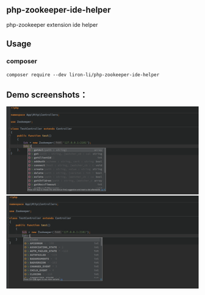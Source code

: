 ## php-zookeeper-ide-helper
php-zookeeper extension ide helper

## Usage
### composer
```
composer require --dev liron-li/php-zookeeper-ide-helper
```

## Demo screenshots：
![demo1](./images/01.png "demo1")
![demo2](./images/02.png "demo2")
